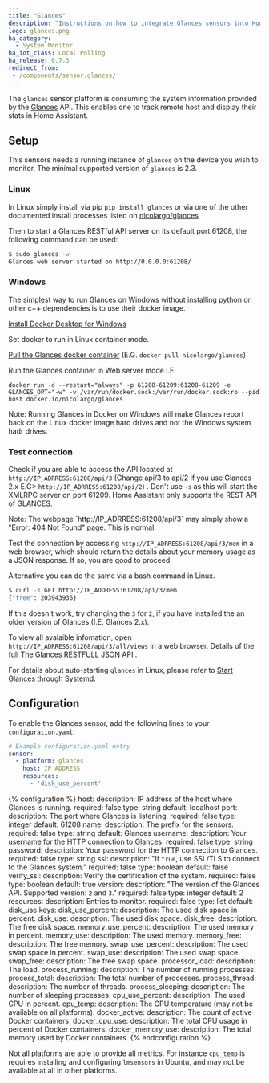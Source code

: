 ```yaml
---
title: "Glances"
description: "Instructions on how to integrate Glances sensors into Home Assistant."
logo: glances.png
ha_category:
  - System Monitor
ha_iot_class: Local Polling
ha_release: 0.7.3
redirect_from:
 - /components/sensor.glances/
---
```



The `glances` sensor platform is consuming the system information provided by the [Glances](https://github.com/nicolargo/glances) API. This enables one to track remote host and display their stats in Home Assistant.

## Setup

This sensors needs a running instance of `glances` on the device you wish to monitor. The minimal supported version of `glances` is 2.3.

### Linux

In Linux simply install via pip `pip install glances` or via one of the other documented install processes listed on [nicolargo/glances](https://github.com/nicolargo/glances#installation)

Then to start a Glances RESTful API server on its default port 61208, the following command can be used:

```bash
$ sudo glances -w
Glances web server started on http://0.0.0.0:61208/
```

### Windows

The simplest way to run Glances on Windows without installing python or other c++ dependencies is to use their docker image.

[Install Docker Desktop for Windows](https://docs.docker.com/docker-for-windows/install/)

Set docker to run in Linux container mode.

[Pull the Glances docker container](https://hub.docker.com/r/nicolargo/glances/) (E.G. `docker pull nicolargo/glances`) 

Run the Glances container in Web server mode I.E

```
docker run -d --restart="always" -p 61208-61209:61208-61209 -e GLANCES_OPT="-w" -v /var/run/docker.sock:/var/run/docker.sock:ro --pid host docker.io/nicolargo/glances
```
<div class='note'>
Note: Running Glances in Docker on Windows will make Glances report back on the Linux docker image hard drives and not the Windows system hadr drives.
</div>


### Test connection

Check if you are able to access the API located at `http://IP_ADRRESS:61208/api/3` (Change api/3 to api/2 if you use Glances 2.x E.G> `http://IP_ADRRESS:61208/api/2`) . Don't use `-s` as this will start the XMLRPC server on port 61209. Home Assistant only supports the REST API of GLANCES.

<div class='note'>
Note: The webpage `http://IP_ADRRESS:61208/api/3` may simply show a "Error: 404 Not Found" page. This is normal.
</div>

Test the connection by accessing `http://IP_ADRRESS:61208/api/3/mem` in a web browser, which should return the details about your memory usage as a JSON response. If so, you are good to proceed.

Alternative you can do the same via a bash command in Linux.

```bash
$ curl -X GET http://IP_ADDRESS:61208/api/3/mem
{"free": 203943936}
```

If this doesn't work, try changing the `3` for `2`, if you have installed the an older version of Glances (I.E. Glances 2.x).

To view all avalaible infomation, open `http://IP_ADRRESS:61208/api/3/all/views` in a web browser. Details of the full [The Glances RESTFULL JSON API
](https://github.com/nicolargo/glances/wiki/The-Glances-RESTFULL-JSON-API).

For details about auto-starting `glances` in Linux, please refer to [Start Glances through Systemd](https://github.com/nicolargo/glances/wiki/Start-Glances-through-Systemd).

## Configuration

To enable the Glances sensor, add the following lines to your `configuration.yaml`:

```yaml
# Example configuration.yaml entry
sensor:
  - platform: glances
    host: IP_ADDRESS
    resources:
      - 'disk_use_percent'
```

{% configuration %}
host:
  description: IP address of the host where Glances is running.
  required: false
  type: string
  default: localhost
port:
  description: The port where Glances is listening.
  required: false
  type: integer
  default: 61208
name:
  description: The prefix for the sensors.
  required: false
  type: string
  default: Glances
username:
  description: Your username for the HTTP connection to Glances.
  required: false
  type: string
password:
  description: Your password for the HTTP connection to Glances.
  required: false
  type: string
ssl:
  description: "If `true`, use SSL/TLS to connect to the Glances system."
  required: false
  type: boolean
  default: false
verify_ssl:
  description: Verify the certification of the system.
  required: false
  type: boolean
  default: true
version:
  description: "The version of the Glances API. Supported version: `2` and `3`."
  required: false
  type: integer
  default: 2
resources:
  description: Entries to monitor.
  required: false
  type: list
  default: disk_use
  keys:
    disk_use_percent:
      description: The used disk space in percent.
    disk_use:
      description: The used disk space.
    disk_free:
      description: The free disk space.
    memory_use_percent:
      description: The used memory in percent.
    memory_use:
      description: The used memory.
    memory_free:
      description: The free memory.
    swap_use_percent:
      description: The used swap space in percent.
    swap_use:
      description: The used swap space.
    swap_free:
      description: The free swap space.
    processor_load:
      description: The load.
    process_running:
      description: The number of running processes.
    process_total:
      description: The total number of processes.
    process_thread:
      description: The number of threads.
    process_sleeping:
      description: The number of sleeping processes.
    cpu_use_percent:
      description: The used CPU in percent.
    cpu_temp:
      description: The CPU temperature (may not be available on all platforms).
    docker_active:
      description: The count of active Docker containers.
    docker_cpu_use:
      description: The total CPU usage in percent of Docker containers.
    docker_memory_use:
      description: The total memory used by Docker containers.
{% endconfiguration %}

Not all platforms are able to provide all metrics. For instance `cpu_temp` is requires installing and configuring `lmsensors` in Ubuntu, and may not be available at all in other platforms.

